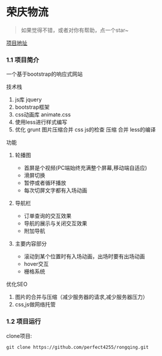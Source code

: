 # 荣庆物流

> 如果觉得不错，或者对你有帮助，点一个star~ 

[项目地址](https://perfect4255.github.io/rongqing/index.html)


### 1.1 项目简介

一个基于bootstrap的响应式网站

技术栈

1.  js库   jquery
2.  bootstrap框架
3.  css动画库  animate.css
4.  使用less进行样式编写
5.  优化 grunt  图片压缩合并  css js的检查  压缩  合并    less的编译

功能

1. 轮播图
   * 首屏是个视频(PC端始终充满整个屏幕,移动端自适应)
   * 滑屏切换
   * 暂停或者循环播放
   * 每次切屏文字都有入场动画 

2. 导航栏
   * 订单查询的交互效果
   * 导航的展示与关闭交互效果
   * 附加导航
3. 主要内容部分
   * 滚动到某个位置时有入场动画，出场时要有出场动画
   * hover交互
   * 栅格系统

优化SEO

1. 图片的合并与压缩（减少服务器的请求,减少服务器压力）
2. css,js做网络托管


### 1.2 项目运行

clone项目:
```
git clone https://github.com/perfect4255/rongqing.git
```


